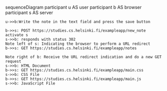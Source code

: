 sequenceDiagram
    participant u AS user
    participant b AS browser
    participant s AS server


    u->>b:Write the note in the text field and press the save button

    b->>s: POST https://studies.cs.helsinki.fi/exampleapp/new_note
    activate s
    s->>b: responds with status 302
    Note left of s: Indicating the browser to perform a URL redirect
    b->>s: GET https://studies.cs.helsinki.fi/exampleapp/notes

    Note right of b: Receive the URL redirect indication and do a new GET request
    s->>b: HTML Document
    b->>s: GET https://studies.cs.helsinki.fi/exampleapp/main.css
    s->>b: CSS File
    b->>s: GET https://studies.cs.helsinki.fi/exampleapp/main.js
    s->>b: JavaScript File

